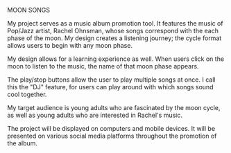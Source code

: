 
MOON SONGS

My project serves as a music album promotion tool. It features the music of Pop/Jazz artist, Rachel Ohnsman, whose songs correspond with the each phase of the moon. My design creates a listening journey; the cycle format allows users to begin with any moon phase.

My design allows for a learning experience as well. When users click on the moon to listen to the music, the name of that moon phase appears.

The play/stop buttons allow the user to play multiple songs at once. I call this the "DJ" feature, for users can play around with which songs sound cool together.

My target audience is young adults who are fascinated by the moon cycle, as well as young adults who are interested in Rachel's music.

The project will be displayed on computers and mobile devices. It will be presented on various social media platforms throughout the promotion of the album.
